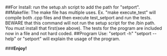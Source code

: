 ##For Install:
            run the setup.sh script to add the path for "setport".
##Makefile:
            The make file has multiple uses.  Ex. "make execute_test" will compile
            both .cpp files and then execute test_setport and run the tests.
            BEWARE that this command will not run the setup script for the /bin
            path. You must install that first(see above).
            The tests for the program are included now in a file and not hard
            coded.
##Program Use: 
            "setport -h" "setport --help" or "setport" will explain the usage of
            the program.
            
###**Enjoy!**